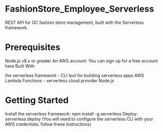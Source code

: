 # FashionStore_Employee_Serverless

REST API for GC fashion store management, built with the Serverless framework.

# Prerequisites

Node.js v8.x or greater
An AWS account. You can sign up for a free account here
Built With

the serverless framework - CLI tool for building serverless apps
AWS Lambda Functions - serverless cloud provider
Node.js

# Getting Started

Install the serverless framework: npm install -g serverless
Deploy: serverless deploy (You will need to configure the serverless CLI with your AWS credentials; follow these instructions)
